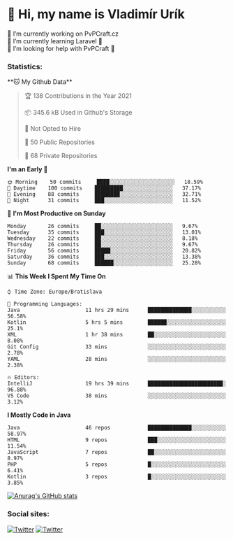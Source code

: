 <h1> 👋 Hi, my name is Vladimír Urík</h1>
<p>
 🔭 I’m currently working on PvPCraft.cz<br>
 🌱 I’m currently learning Laravel 💙<br>
 🤔 I’m looking for help with PvPCraft 💝<br>
</p>
<h3>Statistics:</h3>
<!--START_SECTION:waka-->
**🐱 My Github Data** 

> 🏆 138 Contributions in the Year 2021
 > 
> 📦 345.6 kB Used in Github's Storage 
 > 
> 🚫 Not Opted to Hire
 > 
> 📜 50 Public Repositories 
 > 
> 🔑 68 Private Repositories  
 > 
**I'm an Early 🐤** 

```text
🌞 Morning    50 commits     ████░░░░░░░░░░░░░░░░░░░░░   18.59% 
🌆 Daytime    100 commits    █████████░░░░░░░░░░░░░░░░   37.17% 
🌃 Evening    88 commits     ████████░░░░░░░░░░░░░░░░░   32.71% 
🌙 Night      31 commits     ███░░░░░░░░░░░░░░░░░░░░░░   11.52%

```
📅 **I'm Most Productive on Sunday** 

```text
Monday       26 commits     ██░░░░░░░░░░░░░░░░░░░░░░░   9.67% 
Tuesday      35 commits     ███░░░░░░░░░░░░░░░░░░░░░░   13.01% 
Wednesday    22 commits     ██░░░░░░░░░░░░░░░░░░░░░░░   8.18% 
Thursday     26 commits     ██░░░░░░░░░░░░░░░░░░░░░░░   9.67% 
Friday       56 commits     █████░░░░░░░░░░░░░░░░░░░░   20.82% 
Saturday     36 commits     ███░░░░░░░░░░░░░░░░░░░░░░   13.38% 
Sunday       68 commits     ██████░░░░░░░░░░░░░░░░░░░   25.28%

```


📊 **This Week I Spent My Time On** 

```text
⌚︎ Time Zone: Europe/Bratislava

💬 Programming Languages: 
Java                     11 hrs 29 mins      ██████████████░░░░░░░░░░░   56.58% 
Kotlin                   5 hrs 5 mins        ██████░░░░░░░░░░░░░░░░░░░   25.1% 
XML                      1 hr 38 mins        ██░░░░░░░░░░░░░░░░░░░░░░░   8.08% 
Git Config               33 mins             ░░░░░░░░░░░░░░░░░░░░░░░░░   2.78% 
YAML                     28 mins             ░░░░░░░░░░░░░░░░░░░░░░░░░   2.38%

🔥 Editors: 
IntelliJ                 19 hrs 39 mins      ████████████████████████░   96.88% 
VS Code                  38 mins             ░░░░░░░░░░░░░░░░░░░░░░░░░   3.12%

```

**I Mostly Code in Java** 

```text
Java                     46 repos            ██████████████░░░░░░░░░░░   58.97% 
HTML                     9 repos             ███░░░░░░░░░░░░░░░░░░░░░░   11.54% 
JavaScript               7 repos             ██░░░░░░░░░░░░░░░░░░░░░░░   8.97% 
PHP                      5 repos             █░░░░░░░░░░░░░░░░░░░░░░░░   6.41% 
Kotlin                   3 repos             █░░░░░░░░░░░░░░░░░░░░░░░░   3.85%

```



<!--END_SECTION:waka-->

[![Anurag's GitHub stats](https://github-readme-stats.vercel.app/api?username=vladimir-urik)](https://github.com/anuraghazra/github-readme-stats)

<h3>Social sites:</h3>
<p><a href="https://twitter.com/GGGEDR" target="_blank"><img alt="Twitter" src="https://img.shields.io/badge/twitter-%231DA1F2.svg?&style=for-the-badge&logo=twitter&logoColor=white" /></a> <a href="https://www.reddit.com/user/GGGEDR" target="_blank"><img alt="Twitter" src="https://img.shields.io/badge/reddit-%23FE6262.svg?&style=for-the-badge&logo=reddit&logoColor=white" /></a>
</p>
